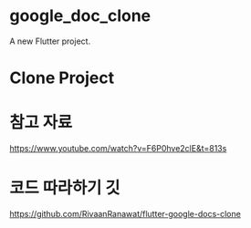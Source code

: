 # google_doc_clone

A new Flutter project.

# Clone Project

# 참고 자료
https://www.youtube.com/watch?v=F6P0hve2clE&t=813s
# 코드 따라하기 깃
https://github.com/RivaanRanawat/flutter-google-docs-clone
